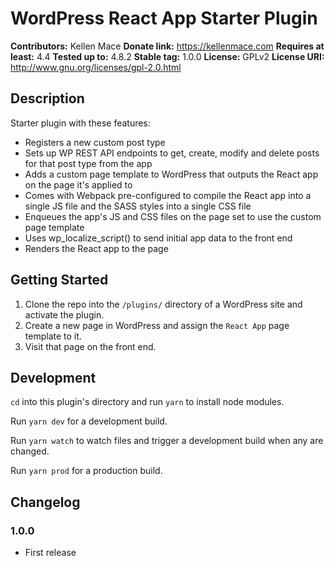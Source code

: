 # WordPress React App Starter Plugin #
**Contributors:**      Kellen Mace
**Donate link:**       https://kellenmace.com
**Requires at least:** 4.4
**Tested up to:**      4.8.2
**Stable tag:**        1.0.0
**License:**           GPLv2
**License URI:**       http://www.gnu.org/licenses/gpl-2.0.html

## Description ##

Starter plugin with these features:

* Registers a new custom post type
* Sets up WP REST API endpoints to get, create, modify and delete posts for that post type from the app
* Adds a custom page template to WordPress that outputs the React app on the page it's applied to
* Comes with Webpack pre-configured to compile the React app into a single JS file and the SASS styles into a single CSS file
* Enqueues the app's JS and CSS files on the page set to use the custom page template
* Uses wp_localize_script() to send initial app data to the front end
* Renders the React app to the page

## Getting Started ##

1. Clone the repo into the `/plugins/` directory of a WordPress site and activate the plugin.
2. Create a new page in WordPress and assign the `React App` page template to it.
3. Visit that page on the front end.

## Development ##

`cd` into this plugin's directory and run `yarn` to install node modules.

Run `yarn dev` for a development build.

Run `yarn watch` to watch files and trigger a development build when any are changed.

Run `yarn prod` for a production build.

## Changelog ##

### 1.0.0 ###
* First release

